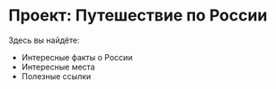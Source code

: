 # Проект: Путешествие по России

Здесь вы найдёте: 
* Интересные факты о России 
* Интересные места
* Полезные ссылки 

